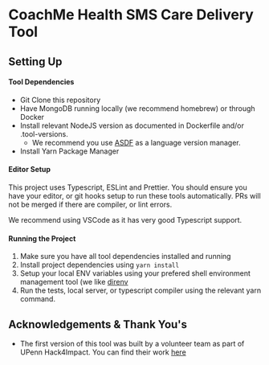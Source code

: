 # CoachMe Health SMS Care Delivery Tool

## Setting Up

#### Tool Dependencies

- Git Clone this repository
- Have MongoDB running locally (we recommend homebrew) or through Docker
- Install relevant NodeJS version as documented in Dockerfile and/or .tool-versions. 
  - We recommend you use [ASDF](https://github.com/asdf-vm/asdf) as a language version manager. 
- Install Yarn Package Manager

#### Editor Setup

This project uses Typescript, ESLint and Prettier. You should ensure you have your editor, or git hooks setup to run these tools automatically. PRs will not be merged if there are compiler, or lint errors. 

We recommend using VSCode as it has very good Typescript support. 


#### Running the Project

1. Make sure you have all tool dependencies installed and running
1. Install project dependencies using `yarn install`
1. Setup your local ENV variables using your prefered shell environment management tool (we like [direnv](https://github.com/direnv/direnv)
1. Run the tests, local server, or typescript compiler using the relevant yarn command. 


## Acknowledgements & Thank You's

* The first version of this tool was built by a volunteer team as part of UPenn Hack4Impact. You can find their work [here](https://github.com/hack4impact-upenn/coach-me-health)
